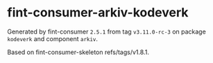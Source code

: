 # fint-consumer-arkiv-kodeverk

Generated by fint-consumer `2.5.1` from tag `v3.11.0-rc-3` on package `kodeverk` and component `arkiv`.

Based on fint-consumer-skeleton refs/tags/v1.8.1.
